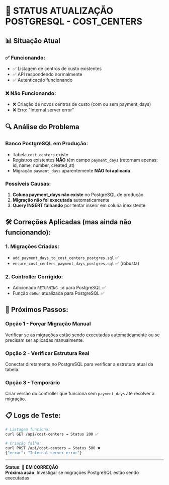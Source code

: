 # 🚨 STATUS ATUALIZAÇÃO POSTGRESQL - COST_CENTERS

## 📊 Situação Atual

### ✅ **Funcionando:**
- ✅ Listagem de centros de custo existentes
- ✅ API respondendo normalmente
- ✅ Autenticação funcionando

### ❌ **Não Funcionando:**
- ❌ Criação de novos centros de custo (com ou sem payment_days)
- ❌ Erro: "Internal server error"

## 🔍 **Análise do Problema**

### **Banco PostgreSQL em Produção:**
- Tabela `cost_centers` existe
- Registros existentes **NÃO** têm campo `payment_days` (retornam apenas: id, name, number, created_at)
- Migração `payment_days` aparentemente **NÃO foi aplicada**

### **Possíveis Causas:**
1. **Coluna payment_days não existe** no PostgreSQL de produção
2. **Migração não foi executada** automaticamente
3. **Query INSERT falhando** por tentar inserir em coluna inexistente

## 🛠️ **Correções Aplicadas (mas ainda não funcionando):**

### 1. **Migrações Criadas:**
- `add_payment_days_to_cost_centers_postgres.sql` ✅
- `ensure_cost_centers_payment_days_postgres.sql` ✅ (robusta)

### 2. **Controller Corrigido:**
- Adicionado `RETURNING id` para PostgreSQL ✅
- Função `dbRun` atualizada para PostgreSQL ✅

## 🎯 **Próximos Passos:**

### **Opção 1 - Forçar Migração Manual**
Verificar se as migrações estão sendo executadas automaticamente ou se precisam ser aplicadas manualmente.

### **Opção 2 - Verificar Estrutura Real**
Conectar diretamente no PostgreSQL para verificar a estrutura atual da tabela.

### **Opção 3 - Temporário**
Criar versão do controller que funciona sem `payment_days` até resolver a migração.

## 📋 **Logs de Teste:**
```bash
# Listagem funciona:
curl GET /api/cost-centers → Status 200 ✅

# Criação falha:
curl POST /api/cost-centers → Status 500 ❌
{"error": "Internal server error"}
```

---
**Status**: 🔴 **EM CORREÇÃO**  
**Próxima ação**: Investigar se migrações PostgreSQL estão sendo executadas
